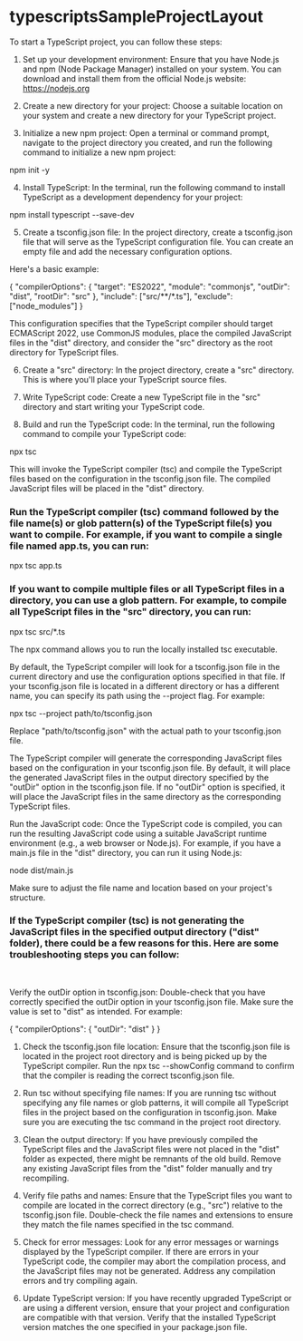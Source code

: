 # typescriptsSampleProjectLayout

To start a TypeScript project, you can follow these steps:

1. Set up your development environment: Ensure that you have Node.js and npm (Node Package Manager) installed on your system. You can download and install them from the official Node.js website: https://nodejs.org

2. Create a new directory for your project: Choose a suitable location on your system and create a new directory for your TypeScript project.

3. Initialize a new npm project: Open a terminal or command prompt, navigate to the project directory you created, and run the following command to initialize a new npm project:

npm init -y

4. Install TypeScript: In the terminal, run the following command to install TypeScript as a development dependency for your project:

npm install typescript --save-dev

5. Create a tsconfig.json file: In the project directory, create a tsconfig.json file that will serve as the TypeScript configuration file. You can create an empty file and add the necessary configuration options.

Here's a basic example:

{
"compilerOptions": {
"target": "ES2022",
"module": "commonjs",
"outDir": "dist",
"rootDir": "src"
},
"include": ["src/**/*.ts"],
"exclude": ["node_modules"]
}

This configuration specifies that the TypeScript compiler should target ECMAScript 2022, use CommonJS modules, place the compiled JavaScript files in the "dist" directory, and consider the "src" directory as the root directory for TypeScript files.

6. Create a "src" directory: In the project directory, create a "src" directory. This is where you'll place your TypeScript source files.

7. Write TypeScript code: Create a new TypeScript file in the "src" directory and start writing your TypeScript code.

8. Build and run the TypeScript code: In the terminal, run the following command to compile your TypeScript code:

npx tsc

This will invoke the TypeScript compiler (tsc) and compile the TypeScript files based on the configuration in the tsconfig.json file. The compiled JavaScript files will be placed in the "dist" directory.

### Run the TypeScript compiler (tsc) command followed by the file name(s) or glob pattern(s) of the TypeScript file(s) you want to compile. For example, if you want to compile a single file named app.ts, you can run:

npx tsc app.ts

### If you want to compile multiple files or all TypeScript files in a directory, you can use a glob pattern. For example, to compile all TypeScript files in the "src" directory, you can run:

npx tsc src/\*.ts

The npx command allows you to run the locally installed tsc executable.

By default, the TypeScript compiler will look for a tsconfig.json file in the current directory and use the configuration options specified in that file. If your tsconfig.json file is located in a different directory or has a different name, you can specify its path using the --project flag. For example:

npx tsc --project path/to/tsconfig.json

Replace "path/to/tsconfig.json" with the actual path to your tsconfig.json file.

The TypeScript compiler will generate the corresponding JavaScript files based on the configuration in your tsconfig.json file. By default, it will place the generated JavaScript files in the output directory specified by the "outDir" option in the tsconfig.json file. If no "outDir" option is specified, it will place the JavaScript files in the same directory as the corresponding TypeScript files.

Run the JavaScript code: Once the TypeScript code is compiled, you can run the resulting JavaScript code using a suitable JavaScript runtime environment (e.g., a web browser or Node.js). For example, if you have a main.js file in the "dist" directory, you can run it using Node.js:

node dist/main.js

Make sure to adjust the file name and location based on your project's structure.

### If the TypeScript compiler (tsc) is not generating the JavaScript files in the specified output directory ("dist" folder), there could be a few reasons for this. Here are some troubleshooting steps you can follow:

<br/>

Verify the outDir option in tsconfig.json: Double-check that you have correctly specified the outDir option in your tsconfig.json file. Make sure the value is set to "dist" as intended. For example:

{
"compilerOptions": {
"outDir": "dist"
}
}

1. Check the tsconfig.json file location: Ensure that the tsconfig.json file is located in the project root directory and is being picked up by the TypeScript compiler. Run the npx tsc --showConfig command to confirm that the compiler is reading the correct tsconfig.json file.

2. Run tsc without specifying file names: If you are running tsc without specifying any file names or glob patterns, it will compile all TypeScript files in the project based on the configuration in tsconfig.json. Make sure you are executing the tsc command in the project root directory.

3. Clean the output directory: If you have previously compiled the TypeScript files and the JavaScript files were not placed in the "dist" folder as expected, there might be remnants of the old build. Remove any existing JavaScript files from the "dist" folder manually and try recompiling.

4. Verify file paths and names: Ensure that the TypeScript files you want to compile are located in the correct directory (e.g., "src") relative to the tsconfig.json file. Double-check the file names and extensions to ensure they match the file names specified in the tsc command.

5. Check for error messages: Look for any error messages or warnings displayed by the TypeScript compiler. If there are errors in your TypeScript code, the compiler may abort the compilation process, and the JavaScript files may not be generated. Address any compilation errors and try compiling again.

6. Update TypeScript version: If you have recently upgraded TypeScript or are using a different version, ensure that your project and configuration are compatible with that version. Verify that the installed TypeScript version matches the one specified in your package.json file.
